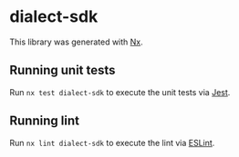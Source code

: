 # dialect-sdk

This library was generated with [Nx](https://nx.dev).

## Running unit tests

Run `nx test dialect-sdk` to execute the unit tests via [Jest](https://jestjs.io).

## Running lint

Run `nx lint dialect-sdk` to execute the lint via [ESLint](https://eslint.org/).
